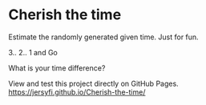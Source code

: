 # Cherish the time
Estimate the randomly generated given time. Just for fun.

3.. 2.. 1 and Go

What is your time difference?

View and test this project directly on GitHub Pages.
https://jersyfi.github.io/Cherish-the-time/
